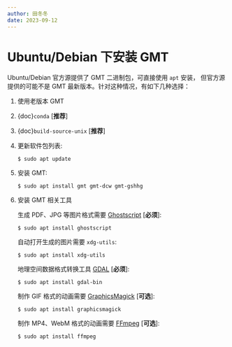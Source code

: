 ```yaml
---
author: 田冬冬
date: 2023-09-12
---
```


# Ubuntu/Debian 下安装 GMT

Ubuntu/Debian 官方源提供了 GMT 二进制包，可直接使用 `apt` 安装，
但官方源提供的可能不是 GMT 最新版本。针对这种情况，有如下几种选择：

1. 使用老版本 GMT
2. {doc}`conda` \[**推荐**\]
3. {doc}`build-source-unix` \[**推荐**\]

1. 更新软件包列表:

   ```
   $ sudo apt update
   ```

2. 安装 GMT:

   ```
   $ sudo apt install gmt gmt-dcw gmt-gshhg
   ```

3. 安装 GMT 相关工具

   生成 PDF、JPG 等图片格式需要 [Ghostscript](https://www.ghostscript.com/) \[**必须**\]:

   ```
   $ sudo apt install ghostscript
   ```

   自动打开生成的图片需要 `xdg-utils`:

   ```
   $ sudo apt install xdg-utils
   ```

   地理空间数据格式转换工具 [GDAL](https://gdal.org/) \[**必须**\]:

   ```
   $ sudo apt install gdal-bin
   ```

   制作 GIF 格式的动画需要 [GraphicsMagick](http://www.graphicsmagick.org/) \[**可选**\]:

   ```
   $ sudo apt install graphicsmagick
   ```

   制作 MP4、WebM 格式的动画需要 [FFmpeg](https://ffmpeg.org/) \[**可选**\]:

   ```
   $ sudo apt install ffmpeg
   ```
